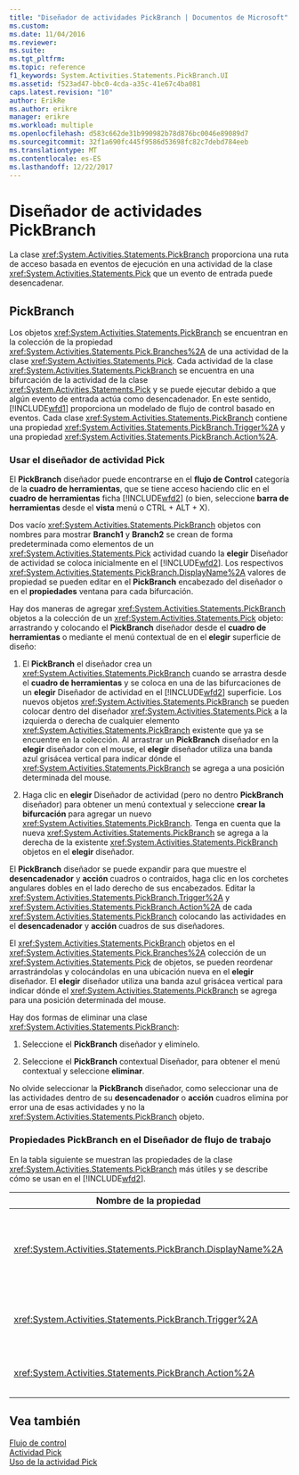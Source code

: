 ```yaml
---
title: "Diseñador de actividades PickBranch | Documentos de Microsoft"
ms.custom: 
ms.date: 11/04/2016
ms.reviewer: 
ms.suite: 
ms.tgt_pltfrm: 
ms.topic: reference
f1_keywords: System.Activities.Statements.PickBranch.UI
ms.assetid: f523ad47-bbc0-4cda-a35c-41e67c4ba081
caps.latest.revision: "10"
author: ErikRe
ms.author: erikre
manager: erikre
ms.workload: multiple
ms.openlocfilehash: d583c662de31b990982b78d876bc0046e89089d7
ms.sourcegitcommit: 32f1a690fc445f9586d53698fc82c7debd784eeb
ms.translationtype: MT
ms.contentlocale: es-ES
ms.lasthandoff: 12/22/2017
---
```

# <a name="pickbranch-activity-designer"></a>Diseñador de actividades PickBranch
La clase <xref:System.Activities.Statements.PickBranch> proporciona una ruta de acceso basada en eventos de ejecución en una actividad de la clase <xref:System.Activities.Statements.Pick> que un evento de entrada puede desencadenar.  
  
## <a name="pickbranch"></a>PickBranch  
 Los objetos <xref:System.Activities.Statements.PickBranch> se encuentran en la colección de la propiedad <xref:System.Activities.Statements.Pick.Branches%2A> de una actividad de la clase <xref:System.Activities.Statements.Pick>. Cada actividad de la clase <xref:System.Activities.Statements.PickBranch> se encuentra en una bifurcación de la actividad de la clase <xref:System.Activities.Statements.Pick> y se puede ejecutar debido a que algún evento de entrada actúa como desencadenador. En este sentido, [!INCLUDE[wfd1](../workflow-designer/includes/wfd1_md.md)] proporciona un modelado de flujo de control basado en eventos. Cada clase <xref:System.Activities.Statements.PickBranch> contiene una propiedad <xref:System.Activities.Statements.PickBranch.Trigger%2A> y una propiedad <xref:System.Activities.Statements.PickBranch.Action%2A>.  
  
### <a name="how-to-use-the-pick-activity-designer"></a>Usar el diseñador de actividad Pick  
 El **PickBranch** diseñador puede encontrarse en el **flujo de Control** categoría de la **cuadro de herramientas**, que se tiene acceso haciendo clic en el **cuadro de herramientas** ficha [!INCLUDE[wfd2](../workflow-designer/includes/wfd2_md.md)] (o bien, seleccione **barra de herramientas** desde el **vista** menú o CTRL + ALT + X).  
  
 Dos vacío <xref:System.Activities.Statements.PickBranch> objetos con nombres para mostrar **Branch1** y **Branch2** se crean de forma predeterminada como elementos de un <xref:System.Activities.Statements.Pick> actividad cuando la **elegir** Diseñador de actividad se coloca inicialmente en el [!INCLUDE[wfd2](../workflow-designer/includes/wfd2_md.md)]. Los respectivos <xref:System.Activities.Statements.PickBranch.DisplayName%2A> valores de propiedad se pueden editar en el **PickBranch** encabezado del diseñador o en el **propiedades** ventana para cada bifurcación.  
  
 Hay dos maneras de agregar <xref:System.Activities.Statements.PickBranch> objetos a la colección de un <xref:System.Activities.Statements.Pick> objeto: arrastrando y colocando el **PickBranch** diseñador desde el **cuadro de herramientas** o mediante el menú contextual de en el **elegir** superficie de diseño:  
  
1.  El **PickBranch** el diseñador crea un <xref:System.Activities.Statements.PickBranch> cuando se arrastra desde el **cuadro de herramientas** y se coloca en una de las bifurcaciones de un **elegir** Diseñador de actividad en el [!INCLUDE[wfd2](../workflow-designer/includes/wfd2_md.md)] superficie. Los nuevos objetos <xref:System.Activities.Statements.PickBranch> se pueden colocar dentro del diseñador <xref:System.Activities.Statements.Pick> a la izquierda o derecha de cualquier elemento <xref:System.Activities.Statements.PickBranch> existente que ya se encuentre en la colección. Al arrastrar un **PickBranch** diseñador en la **elegir** diseñador con el mouse, el **elegir** diseñador utiliza una banda azul grisácea vertical para indicar dónde el <xref:System.Activities.Statements.PickBranch> se agrega a una posición determinada del mouse.  
  
2.  Haga clic en **elegir** Diseñador de actividad (pero no dentro **PickBranch** diseñador) para obtener un menú contextual y seleccione **crear la bifurcación** para agregar un nuevo <xref:System.Activities.Statements.PickBranch>. Tenga en cuenta que la nueva <xref:System.Activities.Statements.PickBranch> se agrega a la derecha de la existente <xref:System.Activities.Statements.PickBranch> objetos en el **elegir** diseñador.  
  
 El **PickBranch** diseñador se puede expandir para que muestre el **desencadenador** y **acción** cuadros o contraídos, haga clic en los corchetes angulares dobles en el lado derecho de sus encabezados. Editar la <xref:System.Activities.Statements.PickBranch.Trigger%2A> y <xref:System.Activities.Statements.PickBranch.Action%2A> de cada <xref:System.Activities.Statements.PickBranch> colocando las actividades en el **desencadenador** y **acción** cuadros de sus diseñadores.  
  
 El <xref:System.Activities.Statements.PickBranch> objetos en el <xref:System.Activities.Statements.Pick.Branches%2A> colección de un <xref:System.Activities.Statements.Pick> de objetos, se pueden reordenar arrastrándolas y colocándolas en una ubicación nueva en el **elegir** diseñador. El **elegir** diseñador utiliza una banda azul grisácea vertical para indicar dónde el <xref:System.Activities.Statements.PickBranch> se agrega para una posición determinada del mouse.  
  
 Hay dos formas de eliminar una clase <xref:System.Activities.Statements.PickBranch>:  
  
1.  Seleccione el **PickBranch** diseñador y elimínelo.  
  
2.  Seleccione el **PickBranch** contextual Diseñador, para obtener el menú contextual y seleccione **eliminar**.  
  
 No olvide seleccionar la **PickBranch** diseñador, como seleccionar una de las actividades dentro de su **desencadenador** o **acción** cuadros elimina por error una de esas actividades y no la <xref:System.Activities.Statements.PickBranch> objeto.  
  
### <a name="pickbranch-properties-in-the-workflow-designer"></a>Propiedades PickBranch en el Diseñador de flujo de trabajo  
 En la tabla siguiente se muestran las propiedades de la clase <xref:System.Activities.Statements.PickBranch> más útiles y se describe cómo se usan en el [!INCLUDE[wfd2](../workflow-designer/includes/wfd2_md.md)].  
  
|Nombre de la propiedad|Obligatorio|Uso|  
|-------------------|--------------|-----------|  
|<xref:System.Activities.Statements.PickBranch.DisplayName%2A>|False|El nombre descriptivo que se muestra en el encabezado de la **PickBranch** diseñador. El valor predeterminado es Branch.<br /><br /> Aunque el valor de la propiedad <xref:System.Activities.Activity.DisplayName%2A> no sea obligatorio, el procedimiento recomendado es usar uno.|  
|<xref:System.Activities.Statements.PickBranch.Trigger%2A>|True|Cada clase <xref:System.Activities.Statements.PickBranch> contiene una acción <xref:System.Activities.Statements.PickBranch.Trigger%2A> que puede invocar a la propiedad <xref:System.Activities.Statements.PickBranch.Action%2A>.|  
|<xref:System.Activities.Statements.PickBranch.Action%2A>|False|Cada clase <xref:System.Activities.Statements.PickBranch> contiene una propiedad <xref:System.Activities.Statements.PickBranch.Action%2A> que se ejecuta si se desencadena.|  
  
## <a name="see-also"></a>Vea también  
 [Flujo de control](../workflow-designer/control-flow-activity-designers.md)   
 [Actividad Pick](/dotnet/framework/windows-workflow-foundation/pick-activity)   
 [Uso de la actividad Pick](/dotnet/framework/windows-workflow-foundation/samples/using-the-pick-activity)